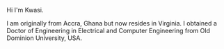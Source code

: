 Hi I'm Kwasi.

I am originally from Accra, Ghana but now resides in Virginia. I obtained a Doctor of Engineering in Electrical and Computer Engineering
from Old Dominion University, USA.
